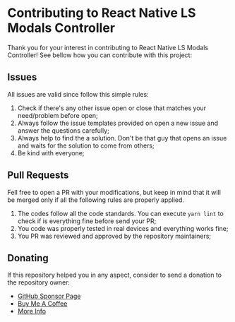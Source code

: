 # Contributing to React Native LS Modals Controller

Thank you for your interest in contributing to React Native LS Modals Controller! See bellow how you can contribute with this project:

## Issues

All issues are valid since follow this simple rules:

1) Check if there's any other issue open or close that matches your need/problem before open;
2) Always follow the issue templates provided on open a new issue and answer the questions carefully;
3) Always help to find the a solution. Don't be that guy that opens an issue and waits for the solution to come from others;
4) Be kind with everyone;

## Pull Requests

Fell free to open a PR with your modifications, but keep in mind that it will be merged only if all the following rules are properly applied.

1) The codes follow all the code standards. You can execute `yarn lint` to check if is everything fine before send your PR;
2) You code was properly tested in real devices and everything works fine;
3) You PR was reviewed and approved by the repository maintainers;

## Donating

If this repository helped you in any aspect, consider to send a donation to the repository owner:

* [GitHub Sponsor Page](https://github.com/sponsors/leandrosimoes)
* [Buy Me A Coffee](https://www.buymeacoffee.com/leandrosimoes)
* [More Info](https://lesimoes.dev)